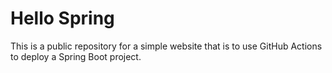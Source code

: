 # Hello Spring

This is a public repository for a simple website that
is to use GitHub Actions to deploy a Spring Boot project.